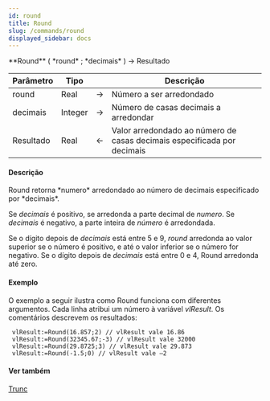 ```yaml
---
id: round
title: Round
slug: /commands/round
displayed_sidebar: docs
---
```


<!--REF #_command_.Round.Syntax-->**Round** ( *round* ; *decimais* ) -> Resultado<!-- END REF-->
<!--REF #_command_.Round.Params-->
| Parâmetro | Tipo |  | Descrição |
| --- | --- | --- | --- |
| round | Real | &#8594;  | Número a ser arredondado |
| decimais | Integer | &#8594;  | Número de casas decimais a arredondar |
| Resultado | Real | &#8592; | Valor arredondado ao número de casas decimais especificada por decimais |

<!-- END REF-->

#### Descrição 

<!--REF #_command_.Round.Summary-->Round retorna *numero* arredondado ao número de decimais especificado por *decimais*.<!-- END REF-->

Se *decimais*  é positivo, se arredonda a parte decimal de *numero*. Se *decimais* é negativo, a parte inteira de *número* é arredondada.

Se o dígito depois de *decimais* está entre 5 e 9, *round* arredonda ao valor superior se o número é positivo, e até o valor inferior se o número for negativo. Se o dígito depois de *decimais* está entre 0 e 4, Round arredonda até zero.

#### Exemplo 

O exemplo a seguir ilustra como Round funciona com diferentes argumentos. Cada linha atribui um número à variável *vlResult*. Os comentários descrevem os resultados:

```4d
 vlResult:=Round(16.857;2) // vlResult vale 16.86
 vlResult:=Round(32345.67;-3) // vlResult vale 32000
 vlResult:=Round(29.8725;3) // vlResult vale 29.873
 vlResult:=Round(-1.5;0) // vlResult vale –2
```

#### Ver também 

[Trunc](trunc.md)  